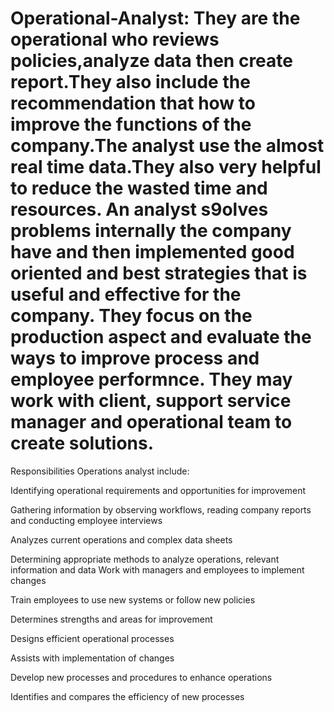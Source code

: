 # Operational-Analyst: They are the operational who reviews policies,analyze data then create report.They also include the recommendation that how to improve the functions of the company.The analyst use the almost real time data.They also very helpful to reduce the wasted time and resources. An analyst s9olves problems internally the company have and then implemented good oriented and best strategies that is useful and effective for the company. They focus on the production aspect and evaluate the ways to improve process and employee performnce. They may work with client, support service manager and operational team to create solutions.

Responsibilities Operations analyst include:

Identifying operational requirements and opportunities for improvement

Gathering information by observing workflows, reading company reports and conducting employee interviews

Analyzes current operations and complex data sheets

Determining appropriate methods to analyze operations, relevant information and data
Work with managers and employees to implement changes

Train employees to use new systems or follow new policies

Determines strengths and areas for improvement

Designs efficient operational processes

Assists with implementation of changes

Develop new processes and procedures to enhance operations

Identifies and compares the efficiency of new processes

